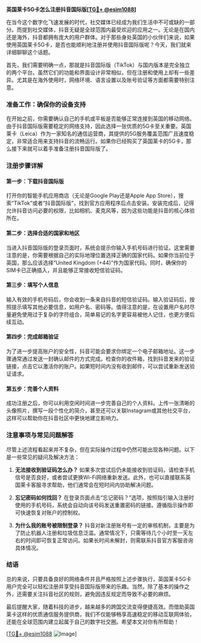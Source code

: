 **英国莱卡5G卡怎么注册抖音国际版[[TG💪+ @esim1088](https://t.me/s/esim1088)]**

在当今这个数字化飞速发展的时代，社交媒体已经成为我们生活中不可或缺的一部分。而提到社交媒体，抖音无疑是全球范围内最受欢迎的应用之一。无论是在国内还是海外，抖音都拥有庞大的用户群体。对于那些身处英国的小伙伴们来说，如果使用英国莱卡5G卡，是否也能顺利地注册并使用抖音国际版呢？今天，我们就来详细聊聊这个话题。

首先，我们需要明确一点，那就是抖音国际版（TikTok）与国内版本是完全独立的两个平台。虽然它们的功能和界面设计非常相似，但在注册和使用上却有一些差异。尤其是在海外使用时，网络环境、语言设置以及账号验证等方面都需要特别注意。

### **准备工作：确保你的设备支持**

在开始之前，你需要确认自己的手机或平板是否能够正常连接到英国的移动网络。由于抖音国际版需要稳定的网络支持，因此选择一张优质的5G卡至关重要。英国莱卡（Leica）作为一家知名的通信运营商，其提供的5G服务覆盖范围广且速度稳定，非常适合用来支持抖音的流畅运行。如果你已经购买了英国莱卡的5G卡，那么接下来就可以着手准备注册抖音国际版了。

### **注册步骤详解**

#### **第一步：下载抖音国际版**
打开你的智能手机应用商店（无论是Google Play还是Apple App Store），搜索“TikTok”或者“抖音国际版”，找到官方应用程序后点击安装。安装完成后，记得允许抖音访问必要的权限，比如相机、麦克风等，因为这些功能是抖音的核心体验所在。

#### **第二步：选择合适的国家和地区**
当进入抖音国际版的登录页面时，系统会提示你输入手机号码进行验证。这里需要注意的是，你需要根据自己的实际地理位置选择正确的国家代码。如果你当前位于英国，那么应该选择“United Kingdom (+44)”作为国家代码。同时，确保你的SIM卡已正确插入，并且能够正常接收短信验证码。

#### **第三步：填写个人信息**
输入有效的手机号码后，你会收到一条来自抖音的短信验证码。输入验证码后，按照提示填写其他必要信息，如用户名、密码等。值得注意的是，在设置用户名时尽量避免使用过于复杂的字符组合，简单易记的名字更容易被他人记住，也更方便后续互动。

#### **第四步：完成邮箱验证**
为了进一步提高账户的安全性，抖音可能会要求你绑定一个电子邮箱地址。这一步骤通常通过发送一封确认邮件的方式完成。检查你的收件箱，找到抖音发来的验证链接，点击它以激活你的账户。如果短时间内没有收到邮件，可以尝试重新发送验证请求。

#### **第五步：完善个人资料**
成功注册之后，你可以利用空闲时间进一步完善自己的个人资料。上传一张清晰的头像照片，撰写一段个性化的简介，甚至还可以关联Instagram或其他社交平台，这样可以帮助你在抖音社区中更快地建立影响力。

### **注意事项与常见问题解答**

尽管上述流程看起来并不复杂，但在实际操作过程中仍然可能出现各种问题。以下是一些常见的疑问及解决方法：

1. **无法接收到验证码怎么办？**
   如果多次尝试后仍未能接收到验证码，请检查手机信号是否良好，或者尝试更换Wi-Fi网络重新发送。此外，也可以直接联系英国莱卡客服寻求帮助，他们通常会在短时间内协助解决问题。

2. **忘记密码如何找回？**
   在登录页面点击“忘记密码？”选项，按照指引输入注册时使用的手机号码，系统会自动向该号码发送重置密码的链接。遵循指示操作即可快速恢复对账户的控制权。

3. **为什么我的账号被限制登录？**
   抖音对新注册账号有一定的审核机制，主要是为了防止机器人注册和垃圾信息泛滥。通常情况下，只需等待几个小时至一天左右的时间即可恢复正常访问。如果长时间未解封，则需联系抖音官方客服咨询具体情况。

### **结语**

总的来说，只要具备良好的网络条件并且严格按照上述步骤执行，英国莱卡5G卡用户完全可以轻松注册并享受抖音国际版带来的乐趣。当然，除了基本的操作之外，还需要关注抖音社区的规则，避免因违反规定而导致不必要的麻烦。

最后提醒大家，随着科技的进步，越来越多的跨国交流变得便捷高效。而借助英国莱卡这样的优质通信服务提供商，我们不仅能够畅享高速稳定的移动互联网体验，还能在全球范围内建立起属于自己的数字社交圈。希望本文对你有所帮助！

[[TG💪+ @esim1088](https://t.me/s/esim1088) ![Image](https://i.postimg.cc/4NQfJmqS/Snipaste-2025-05-13-00-14-12.png)]
